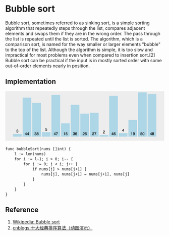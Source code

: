 # Bubble sort

Bubble sort, sometimes referred to as sinking sort, is a simple sorting algorithm that repeatedly steps through the list, compares adjacent elements and swaps them if they are in the wrong order. The pass through the list is repeated until the list is sorted. The algorithm, which is a comparison sort, is named for the way smaller or larger elements "bubble" to the top of the list. Although the algorithm is simple, it is too slow and impractical for most problems even when compared to insertion sort.[2] Bubble sort can be practical if the input is in mostly sorted order with some out-of-order elements nearly in position.

## Implementation

![](../images/sorting_algorithm/bubble/1.gif)

```
func bubbleSort(nums []int) {
	l := len(nums)
	for i := l-1; i > 0; i-- {
		for j := 0; j < i; j++ {
			if nums[j] > nums[j+1] {
				nums[j], nums[j+1] = nums[j+1], nums[j]
			}
		}
	}
}
```

## Reference

1. [Wikipedia: Bubble sort](https://en.wikipedia.org/wiki/Bubble_sort)
1. [cnblogs:十大经典排序算法（动图演示）](https://www.cnblogs.com/onepixel/p/7674659.html)